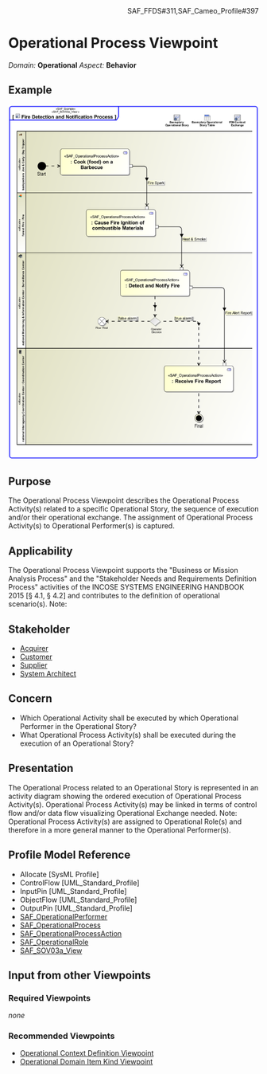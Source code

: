 <div align="right">SAF_FFDS#311,SAF_Cameo_Profile#397</div>

# Operational Process Viewpoint
*Domain:* **Operational** *Aspect:* **Behavior**
## Example
![Fire Detection and Notification Process](../diagrams/Fire-Detection-and-Notification-Process.svg)
## Purpose
The Operational Process Viewpoint describes the Operational Process Activity(s) related to a specific Operational Story, the sequence of execution and/or their operational exchange. The assignment of Operational Process Activity(s) to Operational Performer(s) is captured.
## Applicability
The Operational Process Viewpoint supports the "Business or Mission Analysis Process" and the "Stakeholder Needs and Requirements Definition Process" activities of the INCOSE SYSTEMS ENGINEERING HANDBOOK 2015 [§ 4.1, § 4.2] and contributes to the definition of operational scenario(s).
Note:
## Stakeholder
* [Acquirer](../stakeholders.md#Acquirer)
* [Customer](../stakeholders.md#Customer)
* [Supplier](../stakeholders.md#Supplier)
* [System Architect](../stakeholders.md#System-Architect)
## Concern
* Which Operational Activity shall be executed by which Operational Performer in the Operational Story?
* What Operational Process Activity(s) shall be executed during the execution of an Operational Story?
## Presentation
The Operational Process related to an Operational Story is represented in an activity diagram showing the ordered execution of Operational Process Activity(s). Operational Process Activity(s) may be linked in terms of control flow and/or data flow visualizing Operational Exchange needed. 
Note: Operational Process Activity(s) are assigned to Operational Role(s) and therefore in a more general manner to the Operational Performer(s).

## Profile Model Reference
* Allocate [SysML Profile]
* ControlFlow [UML_Standard_Profile]
* InputPin [UML_Standard_Profile]
* ObjectFlow [UML_Standard_Profile]
* OutputPin [UML_Standard_Profile]
* [SAF_OperationalPerformer](../stereotypes.md#SAF_OperationalPerformer)
* [SAF_OperationalProcess](../stereotypes.md#SAF_OperationalProcess)
* [SAF_OperationalProcessAction](../stereotypes.md#SAF_OperationalProcessAction)
* [SAF_OperationalRole](../stereotypes.md#SAF_OperationalRole)
* [SAF_SOV03a_View](../stereotypes.md#SAF_SOV03a_View)
## Input from other Viewpoints
### Required Viewpoints
*none*
### Recommended Viewpoints
* [Operational Context Definition Viewpoint](Operational-Context-Definition-Viewpoint.md)
* [Operational Domain Item Kind Viewpoint](Operational-Domain-Item-Kind-Viewpoint.md)
